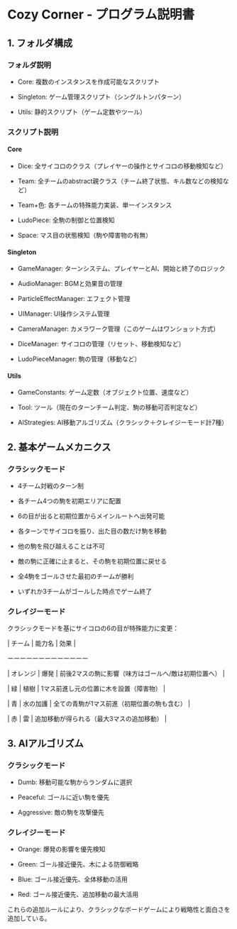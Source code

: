 # Cozy Corner - プログラム説明書

## 1. フォルダ構成

### フォルダ説明

- Core: 複数のインスタンスを作成可能なスクリプト

- Singleton: ゲーム管理スクリプト（シングルトンパターン）

- Utils: 静的スクリプト（ゲーム定数やツール）

### スクリプト説明

#### Core

- Dice: 全サイコロのクラス（プレイヤーの操作とサイコロの移動検知など）

- Team: 全チームのabstract親クラス（チーム終了状態、キル数などの検知など）

- Team+色: 各チームの特殊能力実装、単一インスタンス

- LudoPiece: 全駒の制御と位置検知

- Space: マス目の状態検知（駒や障害物の有無）

#### Singleton

- GameManager: ターンシステム、プレイヤーとAI、開始と終了のロジック

- AudioManager: BGMと効果音の管理

- ParticleEffectManager: エフェクト管理

- UIManager: UI操作システム管理

- CameraManager: カメラワーク管理（このゲームはワンショット方式）

- DiceManager: サイコロの管理（リセット、移動検知など）

- LudoPieceManager: 駒の管理（移動など）

#### Utils

- GameConstants: ゲーム定数（オブジェクト位置、速度など）

- Tool: ツール（現在のターンチーム判定、駒の移動可否判定など）

- AIStrategies: AI移動アルゴリズム（クラシック＋クレイジーモード計7種）

## 2. 基本ゲームメカニクス

### クラシックモード

- 4チーム対戦のターン制

- 各チーム4つの駒を初期エリアに配置

- 6の目が出ると初期位置からメインルートへ出発可能

- 各ターンでサイコロを振り、出た目の数だけ駒を移動

- 他の駒を飛び越えることは不可

- 敵の駒に正確に止まると、その駒を初期位置に戻せる

- 全4駒をゴールさせた最初のチームが勝利

- いずれか3チームがゴールした時点でゲーム終了

### クレイジーモード

クラシックモードを基にサイコロの6の目が特殊能力に変更：

| チーム | 能力名 | 効果 |

ーーーーーーーーーーーーー

| オレンジ | 爆発 | 前後2マスの駒に影響（味方はゴールへ/敵は初期位置へ） |

| 緑 | 植樹 | 1マス前進し元の位置に木を設置（障害物） |

| 青 | 水の加護 | 全ての青駒が1マス前進（初期位置の駒も含む） |

| 赤 | 雷 | 追加移動が得られる（最大3マスの追加移動） |

## 3. AIアルゴリズム

### クラシックモード

- Dumb: 移動可能な駒からランダムに選択

- Peaceful: ゴールに近い駒を優先

- Aggressive: 敵の駒を攻撃優先

### クレイジーモード

- Orange: 爆発の影響を優先検知

- Green: ゴール接近優先、木による防御戦略

- Blue: ゴール接近優先、全体移動の活用

- Red: ゴール接近優先、追加移動の最大活用

これらの追加ルールにより、クラシックなボードゲームにより戦略性と面白さを追加している。
